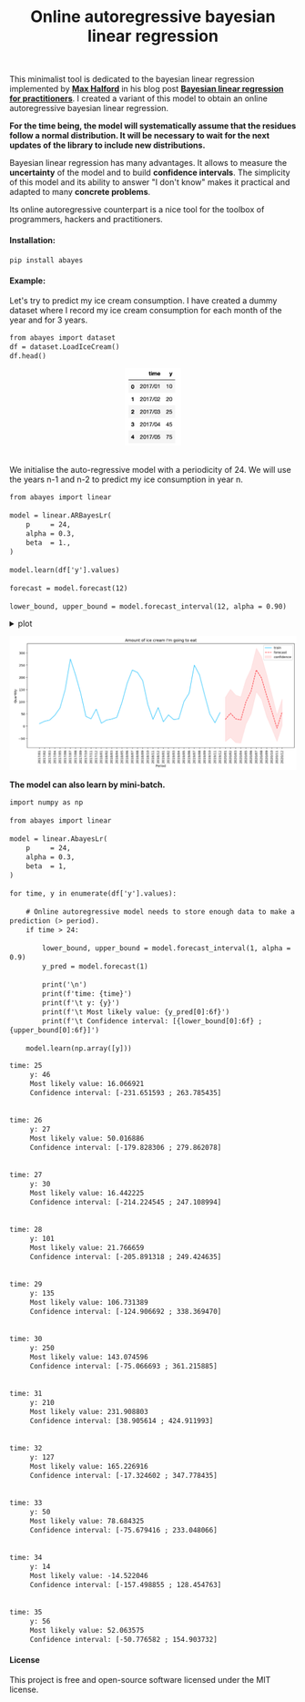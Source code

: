<div align="center">
    <h1>Online autoregressive bayesian linear regression</h1>
</div>
</br>

This minimalist tool is dedicated to the bayesian linear regression implemented by **[Max Halford](https://github.com/MaxHalford)** in his blog post **[Bayesian linear regression for practitioners](https://maxhalford.github.io/blog/bayesian-linear-regression/)**. I created a variant of this model to obtain an online autoregressive bayesian linear regression.

**For the time being, the model will systematically assume that the residues follow a normal distribution. It will be necessary to wait for the next updates of the library to include new distributions.**

Bayesian linear regression has many advantages. It allows to measure the **uncertainty** of the model and to build **confidence intervals**. The simplicity of this model and its ability to answer "I don't know" makes it practical and adapted to many **concrete problems**.

Its online autoregressive counterpart is a nice tool for the toolbox of programmers, hackers and practitioners.

#### Installation:

```
pip install abayes
```

#### Example:

Let's try to predict my ice cream consumption. I have created a dummy dataset where I record my ice cream consumption for each month of the year and for 3 years.

```python3
from abayes import dataset
df = dataset.LoadIceCream()
df.head()
```

<div align="center">

<img src="src/table.png" alt="drawing" width="100"/>

</div>
<br>

We initialise the auto-regressive model with a periodicity of 24. We will use the years n-1 and n-2 to predict my ice consumption in year n.

```python3
from abayes import linear

model = linear.ARBayesLr(
    p     = 24,
    alpha = 0.3,
    beta  = 1.,
)

model.learn(df['y'].values)

forecast = model.forecast(12)

lower_bound, upper_bound = model.forecast_interval(12, alpha = 0.90)
```

<details><summary>plot</summary>

```python3
import matplotlib.pyplot as plt

%config InlineBackend.figure_format = 'retina'

range_train    = range(len(df['y']))
range_forecast = range(len(df['y']), len(df['y']) + len(forecast))

fig, ax = plt.subplots(figsize=(15, 6))

ax.plot(range_train, df['y'], color='deepskyblue', label ='train')

ax.plot(range_forecast, forecast, color='red', linestyle='--', label ='forecast')

ax.fill_between(
    x     = range_forecast,
    y1    = lower_bound,
    y2    = upper_bound,
    alpha = 0.1,
    color = 'red',
    label = 'confidence'
)

plt.xticks(
    range(len(df['y']) + len(forecast)), 
    df['time'].tolist() + [f"2020/{'%02d' % i}" for i in range(1, 13)], 
    rotation='vertical'
)

ax.set_title('Quantity of ice cream')

ax.set_xlabel('Period')

ax.set_ylabel('Quantity')

ax.legend()

plt.show()
```

</details>

![](src/chart.png)

**The model can also learn by mini-batch.**

```python3
import numpy as np

from abayes import linear

model = linear.AbayesLr(
    p     = 24,
    alpha = 0.3,
    beta  = 1,
)

for time, y in enumerate(df['y'].values):
    
    # Online autoregressive model needs to store enough data to make a prediction (> period).
    if time > 24:
        
        lower_bound, upper_bound = model.forecast_interval(1, alpha = 0.9)
        y_pred = model.forecast(1)
        
        print('\n')
        print(f'time: {time}')
        print(f'\t y: {y}')
        print(f'\t Most likely value: {y_pred[0]:6f}')
        print(f'\t Confidence interval: [{lower_bound[0]:6f} ; {upper_bound[0]:6f}]')
    
    model.learn(np.array([y]))
```

```
time: 25
	 y: 46
	 Most likely value: 16.066921
	 Confidence interval: [-231.651593 ; 263.785435]


time: 26
	 y: 27
	 Most likely value: 50.016886
	 Confidence interval: [-179.828306 ; 279.862078]


time: 27
	 y: 30
	 Most likely value: 16.442225
	 Confidence interval: [-214.224545 ; 247.108994]


time: 28
	 y: 101
	 Most likely value: 21.766659
	 Confidence interval: [-205.891318 ; 249.424635]


time: 29
	 y: 135
	 Most likely value: 106.731389
	 Confidence interval: [-124.906692 ; 338.369470]


time: 30
	 y: 250
	 Most likely value: 143.074596
	 Confidence interval: [-75.066693 ; 361.215885]


time: 31
	 y: 210
	 Most likely value: 231.908803
	 Confidence interval: [38.905614 ; 424.911993]


time: 32
	 y: 127
	 Most likely value: 165.226916
	 Confidence interval: [-17.324602 ; 347.778435]


time: 33
	 y: 50
	 Most likely value: 78.684325
	 Confidence interval: [-75.679416 ; 233.048066]


time: 34
	 y: 14
	 Most likely value: -14.522046
	 Confidence interval: [-157.498855 ; 128.454763]


time: 35
	 y: 56
	 Most likely value: 52.063575
	 Confidence interval: [-50.776582 ; 154.903732]
```

#### License

This project is free and open-source software licensed under the MIT license.
